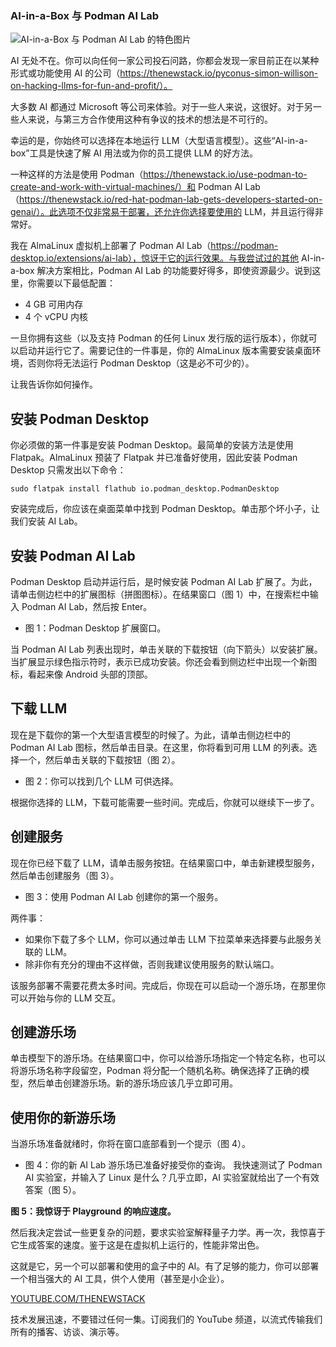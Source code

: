### AI-in-a-Box 与 Podman AI Lab

![AI-in-a-Box 与 Podman AI Lab 的特色图片](https://cdn.thenewstack.io/media/2024/06/12c91cf8-podman-playground-1024x678.jpg)

AI 无处不在。你可以向任何一家公司投石问路，你都会发现一家目前正在以某种形式或功能使用 AI 的公司（https://thenewstack.io/pyconus-simon-willison-on-hacking-llms-for-fun-and-profit/）。

大多数 AI 都通过 Microsoft 等公司来体验。对于一些人来说，这很好。对于另一些人来说，与第三方合作使用这种有争议的技术的想法是不可行的。

幸运的是，你始终可以选择在本地运行 LLM（大型语言模型）。这些“AI-in-a-box”工具是快速了解 AI 用法或为你的员工提供 LLM 的好方法。

一种这样的方法是使用 Podman（https://thenewstack.io/use-podman-to-create-and-work-with-virtual-machines/）和 Podman AI Lab（https://thenewstack.io/red-hat-podman-lab-gets-developers-started-on-genai/）。此选项不仅非常易于部署，还允许你选择要使用的 LLM，并且运行得非常好。

我在 AlmaLinux 虚拟机上部署了 Podman AI Lab（https://podman-desktop.io/extensions/ai-lab），惊讶于它的运行效果。与我尝试过的其他 AI-in-a-box 解决方案相比，Podman AI Lab 的功能要好得多，即使资源最少。说到这里，你需要以下最低配置：

- 4 GB 可用内存
- 4 个 vCPU 内核

一旦你拥有这些（以及支持 Podman 的任何 Linux 发行版的运行版本），你就可以启动并运行它了。需要记住的一件事是，你的 AlmaLinux 版本需要安装桌面环境，否则你将无法运行 Podman Desktop（这是必不可少的）。

让我告诉你如何操作。

## 安装 Podman Desktop

你必须做的第一件事是安装 Podman Desktop。最简单的安装方法是使用 Flatpak。AlmaLinux 预装了 Flatpak 并已准备好使用，因此安装 Podman Desktop 只需发出以下命令：

```
sudo flatpak install flathub io.podman_desktop.PodmanDesktop
```

安装完成后，你应该在桌面菜单中找到 Podman Desktop。单击那个坏小子，让我们安装 AI Lab。

## 安装 Podman AI Lab

Podman Desktop 启动并运行后，是时候安装 Podman AI Lab 扩展了。为此，请单击侧边栏中的扩展图标（拼图图标）。在结果窗口（图 1）中，在搜索栏中输入 Podman AI Lab，然后按 Enter。

- 图 1：Podman Desktop 扩展窗口。

当 Podman AI Lab 列表出现时，单击关联的下载按钮（向下箭头）以安装扩展。当扩展显示绿色指示符时，表示已成功安装。你还会看到侧边栏中出现一个新图标，看起来像 Android 头部的顶部。

## 下载 LLM

现在是下载你的第一个大型语言模型的时候了。为此，请单击侧边栏中的 Podman AI Lab 图标，然后单击目录。在这里，你将看到可用 LLM 的列表。选择一个，然后单击关联的下载按钮（图 2）。

- 图 2：你可以找到几个 LLM 可供选择。

根据你选择的 LLM，下载可能需要一些时间。完成后，你就可以继续下一步了。

## 创建服务

现在你已经下载了 LLM，请单击服务按钮。在结果窗口中，单击新建模型服务，然后单击创建服务（图 3）。

- 图 3：使用 Podman AI Lab 创建你的第一个服务。

两件事：

- 如果你下载了多个 LLM，你可以通过单击 LLM 下拉菜单来选择要与此服务关联的 LLM。
- 除非你有充分的理由不这样做，否则我建议使用服务的默认端口。

该服务部署不需要花费太多时间。完成后，你现在可以启动一个游乐场，在那里你可以开始与你的 LLM 交互。

## 创建游乐场

单击模型下的游乐场。在结果窗口中，你可以给游乐场指定一个特定名称，也可以将游乐场名称字段留空，Podman 将分配一个随机名称。确保选择了正确的模型，然后单击创建游乐场。新的游乐场应该几乎立即可用。

## 使用你的新游乐场

当游乐场准备就绪时，你将在窗口底部看到一个提示（图 4）。

- 图 4：你的新 AI Lab 游乐场已准备好接受你的查询。
我快速测试了 Podman AI 实验室，并输入了 Linux 是什么？几乎立即，AI 实验室就给出了一个有效答案（图 5）。

**图 5：我惊讶于 Playground 的响应速度。**

然后我决定尝试一些更复杂的问题，要求实验室解释量子力学。再一次，我惊喜于它生成答案的速度。鉴于这是在虚拟机上运行的，性能非常出色。

这就是它，另一个可以部署和使用的盒子中的 AI。有了足够的能力，你可以部署一个相当强大的 AI 工具，供个人使用（甚至是小企业）。

[YOUTUBE.COM/THENEWSTACK](https://youtube.com/thenewstack?sub_confirmation=1)

技术发展迅速，不要错过任何一集。订阅我们的 YouTube 频道，以流式传输我们所有的播客、访谈、演示等。